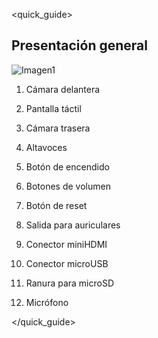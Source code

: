 <quick_guide> 

## Presentación general

![Imagen1](http://static.energysistem.com/images/manuals/42547/585958ad3aeb4.jpg)

1. Cámara delantera

2. Pantalla táctil

3. Cámara trasera

4. Altavoces

5. Botón de encendido

6. Botones de volumen

7. Botón de reset

8. Salida para auriculares

9. Conector miniHDMI

10. Conector microUSB

11. Ranura para microSD

12. Micrófono

</quick_guide>
 
